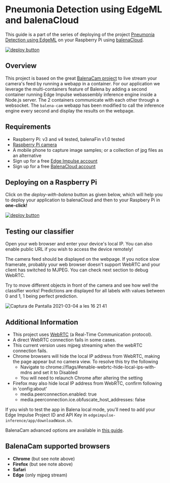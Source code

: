 # Pneumonia Detection using EdgeML and balenaCloud

This guide is a part of the series of deploying of the project [Pneumonia Detection using EdgeML](https://www.hackster.io/arijit_das_student/pneumonia-classification-detection-using-edgeml-991e18) on your Raspberry Pi using [balenaCloud](https://balena.io).

[![deploy button](https://balena.io/deploy.svg)](https://dashboard.balena-cloud.com/deploy?repoUrl=https://github.com/Pneumonia-Detection-using-EdgeML/balena-cam-tinyml)
## Overview

This project is based on the great [BalenaCam project](https://github.com/balenalabs/balena-cam) to live stream your camera's feed by running a webapp in a container. For our application we leverage the multi-containers feature of Balena by adding a second container running Edge Impulse webassembly inference engine inside a Node.js server. The 2 containers communicate with each other through a websocket. The `balena-cam` webapp has been modified to call the inference engine every second and display the results on the webpage.

## Requirements

* Raspberry Pi: v3 and v4 tested, balenaFin v1.0 tested
* [Raspberry Pi camera](https://www.raspberrypi.org/products/camera-module-v2/)
* A mobile phone to capture image samples; or a collection of jpg files as an alternative
* Sign up for a free [Edge Impulse account](https://edgeimpulse.com/)
* Sign up for a free [BalenaCloud account](https://www.balena.io/)

## Deploying on a Raspberry Pi

Click on the *deploy-with-balena* button as given below, which will help you to deploy your application to balenaCloud and then to your Raspbery Pi in **one-click!**


[![deploy button](https://balena.io/deploy.svg)](https://dashboard.balena-cloud.com/deploy?repoUrl=https://github.com/Pneumonia-Detection-using-EdgeML/balena-cam-tinyml)
## Testing our classifier

Open your web browser and enter your device's local IP. You can also enable public URL if you wish to access the device remotely!

The camera feed should be displayed on the webpage. If you notice slow framerate, probably your web browser doesn't support WebRTC and your client has switched to MJPEG. You can check next section to debug WebRTC.

Try to move different objects in front of the camera and see how well the classifier works! Predictions are displayed for all labels with values between 0 and 1, 1 being perfect prediction.

![Captura de Pantalla 2021-03-04 a les 16 21 41](https://user-images.githubusercontent.com/64097541/110072921-8e461c00-7da4-11eb-8a24-63ca21f12b01.png)


## Additional Information

- This project uses [WebRTC](https://webrtc.org/) (a Real-Time Communication protocol).
- A direct WebRTC connection fails in some cases.
- This current version uses mjpeg streaming when the webRTC connection fails.
- Chrome browsers will hide the local IP address from WebRTC, making the page appear but no camera view. To resolve this try the following
  - Navigate to chrome://flags/#enable-webrtc-hide-local-ips-with-mdns and set it to Disabled
  - You will need to relaunch Chrome after altering the setting
- Firefox may also hide local IP address from WebRTC, confirm following in 'config:about'
  - media.peerconnection.enabled: true
  - media.peerconnection.ice.obfuscate_host_addresses: false

If you wish to test the app in Balena local mode, you'll need to add your Edge Impulse Project ID and API Key in `edgeimpulse-inference/app/downloadWasm.sh`.

BalenaCam advanced options are available in [this guide](BALENA-OPTIONS.md).

## BalenaCam supported browsers

- **Chrome** (but see note above)
- **Firefox** (but see note above)
- **Safari**
- **Edge** (only mjpeg stream)
